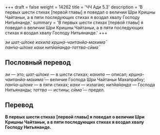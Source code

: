 +++
draft = false
weight = 14262
title = 'ЧЧ Ади 5.3'
description = 'В первых шести стихах [первой главы] я поведал о величии Шри Кришны Чайтаньи, а в пяти последующих стихах я воздал хвалу Господу Нитьянанде.'
summary = 'В первых шести стихах [первой главы] я поведал о величии Шри Кришны Чайтаньи, а в пяти последующих стихах я воздал хвалу Господу Нитьянанде.'
+++

_эи шат̣-ш́локе кахила кр̣шн̣а-чаитанйа-махима̄  
пан̃ча-ш́локе кахи нитйа̄нанда-таттва-сӣма̄_

## Пословный перевод

_эи_ — это; _шат̣_\-_ш́локе_ — в шести стихах; _кахила_ — описал; _кр̣шн̣а_\-_чаитанйа_\-_махима̄_ — величие Господа Шри Чайтаньи Махапрабху; _пан̃ча_\-_ш́локе_ — в пяти стихах; _кахи_ — излагаю; _нитйа̄нанда_ — Господа Нитьянанды; _таттва_ — истины; _сӣма̄_ — предел.

## Перевод

**В первых шести стихах \[первой главы\] я поведал о величии Шри Кришны Чайтаньи, а в пяти последующих стихах я воздал хвалу Господу Нитьянанде.**
